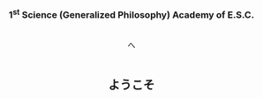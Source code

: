 <style type="text/css"> .wrap { transition-property: width,background-size,transform; transition-duration: .3s; transition-timing-function: ease-in-out; min-height: 100%; background-size: 100% auto; background-position: 0% 0%; background-repeat: no-repeat; background-attachment: fixed; background-image: url(https://cdn.jsdelivr.net/gh/1st-Science-Academy-of-E-S-C/1st-Science-Academy-of-E-S-C.github.io/assets/vbg.jpg); } @media (min-aspect-ratio: 2400/1850) { .wrap { background-image: url(https://cdn.jsdelivr.net/gh/1st-Science-Academy-of-E-S-C/1st-Science-Academy-of-E-S-C.github.io/assets/bg.jpg); } } #.sidebar-overlay #sidebar-checkbox:checked ~ .wrap { #width: calc(100% - 14rem); #background-size: calc(100% - 14rem) auto; #transform: translateX(14rem); # } .layout-reverse.sidebar-overlay #sidebar-checkbox:checked ~ .wrap { transform: translateX(0); }</style>
<h3><center>1<sup>st</sup> Science (Generalized Philosophy) Academy of E.S.C.</center></h3>
<br/>
<center>へ</center>
<br/>
<h2><center>ようこそ</center></h2>

